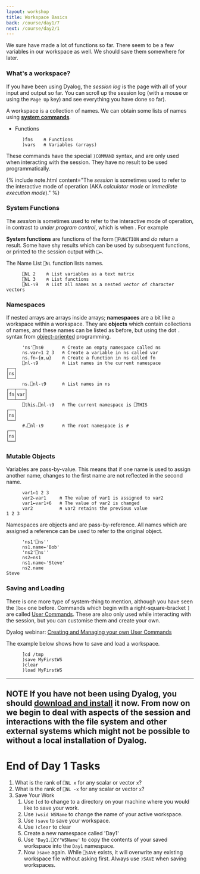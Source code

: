 ```yaml
---
layout: workshop
title: Workspace Basics
back: /course/day1/7
next: /course/day2/1
---
```


We sure have made a lot of functions so far. There seem to be a few variables in our workspace as well. We should save them somewhere for later.

### What's a workspace?
If you have been using Dyalog, the *session log* is the page with all of your input and output so far. You can scroll up the session log (with a mouse or using the `Page Up` key) and see everything you have done so far).

A workspace is a collection of names. We can obtain some lists of names using <a target="_blank" href="http://help.dyalog.com/latest/#Language/System%20Commands/Introduction.htm?Highlight=System%20commands">**system commands**</a>.

- Functions

```APL
	  )fns    ⍝ Functions
	  )vars   ⍝ Variables (arrays)	  
```

These commands have the special `)COMMAND` syntax, and are only used when interacting with the session. They have no result to be used programmatically.

{% include note.html content="The <em>session</em> is sometimes used to refer to the interactive mode of operation (AKA <em>calculator mode</em> or <em>immediate execution mode</em>)." %}

### System Functions
The *session* is sometimes used to refer to the interactive mode of operation, in contrast to *under program control*, which is when . For example

**System functions** are functions of the form `⎕FUNCTION` and *do* return a result. Some have shy results which can be used by subsequent functions, or printed to the session output with `⎕←`.

The Name List `⎕NL` function lists names.

```APL
	  ⎕NL 2    ⍝ List variables as a text matrix
	  ⎕NL 3    ⍝ List functions
	  ⎕NL-⍳9   ⍝ List all names as a nested vector of character vectors
```

### Namespaces
If nested arrays are arrays inside arrays; **namespaces** are a bit like a workspace within a workspace. They are **objects** which contain collections of names, and these names can be listed as before, but using the dot `.` syntax from <a target="_blank" href="https://cs.stackexchange.com/questions/89031/what-is-the-origin-of-dot-notation">object-oriented</a> programming.

```APL
      'ns'⎕ns⍬       ⍝ Create an empty namespace called ns
      ns.var←1 2 3   ⍝ Create a variable in ns called var
      ns.fn←{⍺,⍵}    ⍝ Create a function in ns called fn
      ⎕nl-⍳9	     ⍝ List names in the current namespace
┌──┐
│ns│
└──┘
      ns.⎕nl-⍳9      ⍝ List names in ns
┌──┬───┐
│fn│var│
└──┴───┘
      ⎕this.⎕nl-⍳9   ⍝ The current namespace is ⎕THIS
┌──┐
│ns│
└──┘
      #.⎕nl-⍳9       ⍝ The root namespace is #
┌──┐
│ns│
└──┘
```

### Mutable Objects
Variables are pass-by-value. This means that if one name is used to assign another name, changes to the first name are not reflected in the second name.

```APL
      var1←1 2 3
      var2←var1     ⍝ The value of var1 is assigned to var2
      var1←var1+6   ⍝ The value of var2 is changed
      var2          ⍝ var2 retains the previous value
1 2 3
```

Namespaces are objects and are pass-by-reference. All names which are assigned a reference can be used to refer to the original object.

```APL
      'ns1'⎕ns''
      ns1.name←'Bob'
      'ns2'⎕ns''
      ns2←ns1
      ns1.name←'Steve'
      ns2.name
Steve
```

### Saving and Loading
There is one more type of system-thing to mention, although you have seen the `]box` one before. Commands which begin with a right-square-bracket `]` are called <a target="_blank" href="">User Commands</a>. These are also only used while interacting with the session, but you can customise them and create your own.

Dyalog webinar: <a target="_blank" href="https://dyalog.tv/Webinar/?v=LWJzRGrOC3k">Creating and Managing your own User Commands</a>

The example below shows how to save and load a workspace.

```APL
	  ]cd /tmp
	  )save MyFirstWS
	  )clear
	  )load MyFirstWS
```

---
**NOTE**
If you have not been using Dyalog, you should [download and install](https://www.dyalog.com/download-zone.htm) it now. From now on we begin to deal with aspects of the session and interactions with the file system and other external systems which might not be possible to without a local installation of Dyalog.
---

# End of Day 1 Tasks

1. What is the rank of `⎕NL x` for any scalar or vector `x`?
1. What is the rank of `⎕NL -x` for any scalar or vector `x`?
1. Save Your Work
	1. Use `]cd` to change to a directory on your machine where you would like to save your work.
	1. Use `)wsid WSName` to change the name of your active workspace.
	1. Use `)save` to save your workspace.
	1. Use `)clear` to clear  
	1. Create a new namespace called 'Day1'
	1. Use `'Day1.⎕CY'WSName'` to copy the contents of your saved workspace into the `Day1` namespace.
	1. Now `)save` again.
	While `⎕SAVE` exists, it will overwrite any existing workspace file without asking first. Always use `)SAVE` when saving workspaces.
